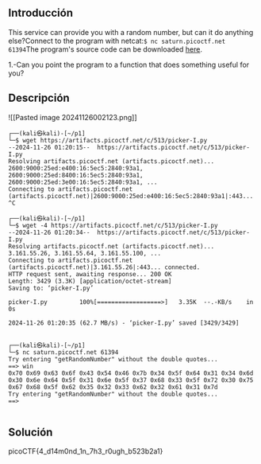 ## Introducción
This service can provide you with a random number, but can it do anything else?Connect to the program with netcat:`$ nc saturn.picoctf.net 61394`The program's source code can be downloaded [here](https://artifacts.picoctf.net/c/513/picker-I.py).

1.-Can you point the program to a function that does something useful for you?
## Descripción
![[Pasted image 20241126002123.png]]

```
┌──(kali㉿kali)-[~/p1]
└─$ wget https://artifacts.picoctf.net/c/513/picker-I.py
--2024-11-26 01:20:15--  https://artifacts.picoctf.net/c/513/picker-I.py
Resolving artifacts.picoctf.net (artifacts.picoctf.net)... 2600:9000:25ed:e400:16:5ec5:2840:93a1, 2600:9000:25ed:8400:16:5ec5:2840:93a1, 2600:9000:25ed:3e00:16:5ec5:2840:93a1, ...
Connecting to artifacts.picoctf.net (artifacts.picoctf.net)|2600:9000:25ed:e400:16:5ec5:2840:93a1|:443... ^C
                                                                               
┌──(kali㉿kali)-[~/p1]
└─$ wget -4 https://artifacts.picoctf.net/c/513/picker-I.py
--2024-11-26 01:20:34--  https://artifacts.picoctf.net/c/513/picker-I.py
Resolving artifacts.picoctf.net (artifacts.picoctf.net)... 3.161.55.26, 3.161.55.64, 3.161.55.100, ...
Connecting to artifacts.picoctf.net (artifacts.picoctf.net)|3.161.55.26|:443... connected.
HTTP request sent, awaiting response... 200 OK
Length: 3429 (3.3K) [application/octet-stream]
Saving to: ‘picker-I.py’

picker-I.py         100%[==================>]   3.35K  --.-KB/s    in 0s      

2024-11-26 01:20:35 (62.7 MB/s) - ‘picker-I.py’ saved [3429/3429]

                                                                               
┌──(kali㉿kali)-[~/p1]
└─$ nc saturn.picoctf.net 61394
Try entering "getRandomNumber" without the double quotes...
==> win
0x70 0x69 0x63 0x6f 0x43 0x54 0x46 0x7b 0x34 0x5f 0x64 0x31 0x34 0x6d 0x30 0x6e 0x64 0x5f 0x31 0x6e 0x5f 0x37 0x68 0x33 0x5f 0x72 0x30 0x75 0x67 0x68 0x5f 0x62 0x35 0x32 0x33 0x62 0x32 0x61 0x31 0x7d 
Try entering "getRandomNumber" without the double quotes...
==> 


```
## Solución 
picoCTF{4_d14m0nd_1n_7h3_r0ugh_b523b2a1}